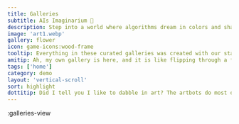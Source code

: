 ```yaml
---
title: Galleries
subtitle: AIs Imaginarium 🎨
description: Step into a world where algorithms dream in colors and shapes. Each gallery is a curated adventure for your senses.
image: 'art1.webp'
gallery: flower
icon: game-icons:wood-frame
tooltip: Everything in these curated galleries was created with our stable-diffusion art modellers.
amitip: Ah, my own gallery is here, and it is like flipping through a family album! Each avatar is a snapshot of my many moods. 🤖💖
tags: ['home']
category: demo
layout: 'vertical-scroll'
sort: highlight
dottitip: Did I tell you I like to dabble in art? The artbots do most of the work, but it's a nice way to pass the time.
---
```


:galleries-view
